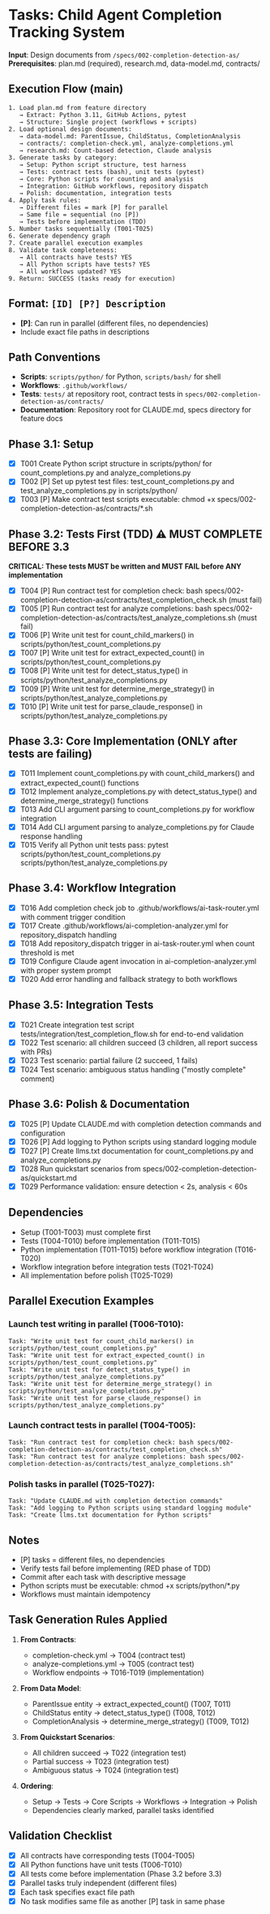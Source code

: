 # Tasks: Child Agent Completion Tracking System

**Input**: Design documents from `/specs/002-completion-detection-as/`
**Prerequisites**: plan.md (required), research.md, data-model.md, contracts/

## Execution Flow (main)
```
1. Load plan.md from feature directory
   → Extract: Python 3.11, GitHub Actions, pytest
   → Structure: Single project (workflows + scripts)
2. Load optional design documents:
   → data-model.md: ParentIssue, ChildStatus, CompletionAnalysis
   → contracts/: completion-check.yml, analyze-completions.yml
   → research.md: Count-based detection, Claude analysis
3. Generate tasks by category:
   → Setup: Python script structure, test harness
   → Tests: contract tests (bash), unit tests (pytest)
   → Core: Python scripts for counting and analysis
   → Integration: GitHub workflows, repository dispatch
   → Polish: documentation, integration tests
4. Apply task rules:
   → Different files = mark [P] for parallel
   → Same file = sequential (no [P])
   → Tests before implementation (TDD)
5. Number tasks sequentially (T001-T025)
6. Generate dependency graph
7. Create parallel execution examples
8. Validate task completeness:
   → All contracts have tests? YES
   → All Python scripts have tests? YES
   → All workflows updated? YES
9. Return: SUCCESS (tasks ready for execution)
```

## Format: `[ID] [P?] Description`
- **[P]**: Can run in parallel (different files, no dependencies)
- Include exact file paths in descriptions

## Path Conventions
- **Scripts**: `scripts/python/` for Python, `scripts/bash/` for shell
- **Workflows**: `.github/workflows/`
- **Tests**: `tests/` at repository root, contract tests in `specs/002-completion-detection-as/contracts/`
- **Documentation**: Repository root for CLAUDE.md, specs directory for feature docs

## Phase 3.1: Setup
- [x] T001 Create Python script structure in scripts/python/ for count_completions.py and analyze_completions.py
- [x] T002 [P] Set up pytest test files: test_count_completions.py and test_analyze_completions.py in scripts/python/
- [x] T003 [P] Make contract test scripts executable: chmod +x specs/002-completion-detection-as/contracts/*.sh

## Phase 3.2: Tests First (TDD) ⚠️ MUST COMPLETE BEFORE 3.3
**CRITICAL: These tests MUST be written and MUST FAIL before ANY implementation**
- [x] T004 [P] Run contract test for completion check: bash specs/002-completion-detection-as/contracts/test_completion_check.sh (must fail)
- [x] T005 [P] Run contract test for analyze completions: bash specs/002-completion-detection-as/contracts/test_analyze_completions.sh (must fail)
- [x] T006 [P] Write unit test for count_child_markers() in scripts/python/test_count_completions.py
- [x] T007 [P] Write unit test for extract_expected_count() in scripts/python/test_count_completions.py
- [x] T008 [P] Write unit test for detect_status_type() in scripts/python/test_analyze_completions.py
- [x] T009 [P] Write unit test for determine_merge_strategy() in scripts/python/test_analyze_completions.py
- [x] T010 [P] Write unit test for parse_claude_response() in scripts/python/test_analyze_completions.py

## Phase 3.3: Core Implementation (ONLY after tests are failing)
- [x] T011 Implement count_completions.py with count_child_markers() and extract_expected_count() functions
- [x] T012 Implement analyze_completions.py with detect_status_type() and determine_merge_strategy() functions
- [x] T013 Add CLI argument parsing to count_completions.py for workflow integration
- [x] T014 Add CLI argument parsing to analyze_completions.py for Claude response handling
- [x] T015 Verify all Python unit tests pass: pytest scripts/python/test_count_completions.py scripts/python/test_analyze_completions.py

## Phase 3.4: Workflow Integration
- [x] T016 Add completion check job to .github/workflows/ai-task-router.yml with comment trigger condition
- [x] T017 Create .github/workflows/ai-completion-analyzer.yml for repository_dispatch handling
- [x] T018 Add repository_dispatch trigger in ai-task-router.yml when count threshold is met
- [x] T019 Configure Claude agent invocation in ai-completion-analyzer.yml with proper system prompt
- [x] T020 Add error handling and fallback strategy to both workflows

## Phase 3.5: Integration Tests
- [x] T021 Create integration test script tests/integration/test_completion_flow.sh for end-to-end validation
- [x] T022 Test scenario: all children succeed (3 children, all report success with PRs)
- [x] T023 Test scenario: partial failure (2 succeed, 1 fails)
- [x] T024 Test scenario: ambiguous status handling ("mostly complete" comment)

## Phase 3.6: Polish & Documentation
- [x] T025 [P] Update CLAUDE.md with completion detection commands and configuration
- [x] T026 [P] Add logging to Python scripts using standard logging module
- [x] T027 [P] Create llms.txt documentation for count_completions.py and analyze_completions.py
- [x] T028 Run quickstart scenarios from specs/002-completion-detection-as/quickstart.md
- [x] T029 Performance validation: ensure detection < 2s, analysis < 60s

## Dependencies
- Setup (T001-T003) must complete first
- Tests (T004-T010) before implementation (T011-T015)
- Python implementation (T011-T015) before workflow integration (T016-T020)
- Workflow integration before integration tests (T021-T024)
- All implementation before polish (T025-T029)

## Parallel Execution Examples

### Launch test writing in parallel (T006-T010):
```
Task: "Write unit test for count_child_markers() in scripts/python/test_count_completions.py"
Task: "Write unit test for extract_expected_count() in scripts/python/test_count_completions.py"
Task: "Write unit test for detect_status_type() in scripts/python/test_analyze_completions.py"
Task: "Write unit test for determine_merge_strategy() in scripts/python/test_analyze_completions.py"
Task: "Write unit test for parse_claude_response() in scripts/python/test_analyze_completions.py"
```

### Launch contract tests in parallel (T004-T005):
```
Task: "Run contract test for completion check: bash specs/002-completion-detection-as/contracts/test_completion_check.sh"
Task: "Run contract test for analyze completions: bash specs/002-completion-detection-as/contracts/test_analyze_completions.sh"
```

### Polish tasks in parallel (T025-T027):
```
Task: "Update CLAUDE.md with completion detection commands"
Task: "Add logging to Python scripts using standard logging module"
Task: "Create llms.txt documentation for Python scripts"
```

## Notes
- [P] tasks = different files, no dependencies
- Verify tests fail before implementing (RED phase of TDD)
- Commit after each task with descriptive message
- Python scripts must be executable: chmod +x scripts/python/*.py
- Workflows must maintain idempotency

## Task Generation Rules Applied
1. **From Contracts**:
   - completion-check.yml → T004 (contract test)
   - analyze-completions.yml → T005 (contract test)
   - Workflow endpoints → T016-T019 (implementation)

2. **From Data Model**:
   - ParentIssue entity → extract_expected_count() (T007, T011)
   - ChildStatus entity → detect_status_type() (T008, T012)
   - CompletionAnalysis → determine_merge_strategy() (T009, T012)

3. **From Quickstart Scenarios**:
   - All children succeed → T022 (integration test)
   - Partial success → T023 (integration test)
   - Ambiguous status → T024 (integration test)

4. **Ordering**:
   - Setup → Tests → Core Scripts → Workflows → Integration → Polish
   - Dependencies clearly marked, parallel tasks identified

## Validation Checklist
- [x] All contracts have corresponding tests (T004-T005)
- [x] All Python functions have unit tests (T006-T010)
- [x] All tests come before implementation (Phase 3.2 before 3.3)
- [x] Parallel tasks truly independent (different files)
- [x] Each task specifies exact file path
- [x] No task modifies same file as another [P] task in same phase
